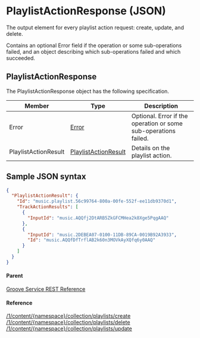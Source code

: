 # PlaylistActionResponse (JSON)
The output element for every playlist action request: create, update, and delete.

Contains an optional Error field if the operation or some sub-operations failed, and an object describing which sub-operations failed and which succeeded.

## PlaylistActionResponse
The PlaylistActionResponse object has the following specification.

| **Member**           | **Type**                                                                       | **Description**                                                 |
|----------------------|--------------------------------------------------------------------------------|-----------------------------------------------------------------|
| Error                | [Error](JSON-Error.md)                               | Optional. Error if the operation or some sub-operations failed. |
| PlaylistActionResult | [PlaylistActionResult](JSON-PlaylistActionResult.md) | Details on the playlist action.                                 |

## Sample JSON syntax
```json
{
  "PlaylistActionResult": {
    "Id": "music.playlist.56c99764-800a-00fe-552f-ee11db9370d1",
    "TrackActionResults": [
      {
        "InputId": "music.AQQfj2DtARB5ZkGFCMHea2k8Xge5PqgAAQ"
      },
      {
        "InputId": "music.2DEBEA07-0100-11DB-89CA-0019B92A3933",
        "Id": "music.AQQfDfTrflAB2k60n3MOVkAyXQfq6y0AAQ"
      }
    ]
  }
}
```

#### Parent
[Groove Service REST Reference](overview.md)

#### Reference
[/1/content/{namespace}/collection/playlists/create](uri-create-playlist.md)  
[/1/content/{namespace}/collection/playlists/delete](uri-delete-playlist.md)  
[/1/content/{namespace}/collection/playlists/update](uri-update-playlist.md)
